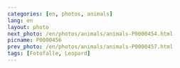 ```yaml
---
categories: [en, photos, animals]
lang: en
layout: photo
next_photo: /en/photos/animals/animals-P0000454.html
picname: P0000456
prev_photo: /en/photos/animals/animals-P0000457.html
tags: [Fotofalle, Leopard]
---
```

